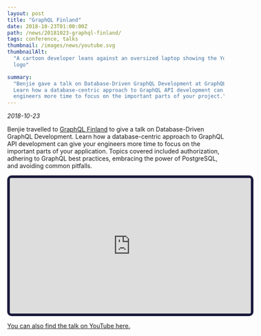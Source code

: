 ```yaml
---
layout: post
title: "GraphQL Finland"
date: 2018-10-23T01:00:00Z
path: /news/20181023-graphql-finland/
tags: conference, talks
thumbnail: /images/news/youtube.svg
thumbnailAlt:
  "A cartoon developer leans against an oversized laptop showing the YouTube
  logo"

summary:
  "Benjie gave a talk on Database-Driven GraphQL Development at GraphQL Finland.
  Learn how a database-centric approach to GraphQL API development can give your
  engineers more time to focus on the important parts of your project."
---
```


_2018-10-23_

Benjie travelled to [GraphQL Finland](https://graphql-finland.fi/2018/) to give
a talk on Database-Driven GraphQL Development. Learn how a database-centric
approach to GraphQL API development can give your engineers more time to focus
on the important parts of your application. Topics covered included
authorization, adhering to GraphQL best practices, embracing the power of
PostgreSQL, and avoiding common pitfalls.

<div class="tc">
<iframe 
width="560"
height="315"
src="https://www.youtube-nocookie.com/embed/XDOrhTXd4pE"
title="YouTube video player"
frameborder="1" 
style="border: 6px solid #1b1b3d; border-radius: 10px"
allow="accelerometer; clipboard-write; encrypted-media; gyroscope; picture-in-picture"
allowfullscreen>
</iframe>
</div>

[You can also find the talk on YouTube here.](https://www.youtube.com/watch?v=XDOrhTXd4pE)
